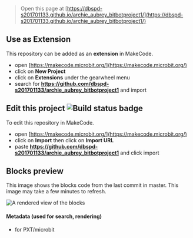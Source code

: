 
> Open this page at [https://dbspd-s201701133.github.io/archie_aubrey_bitbotproject1/](https://dbspd-s201701133.github.io/archie_aubrey_bitbotproject1/)

## Use as Extension

This repository can be added as an **extension** in MakeCode.

* open [https://makecode.microbit.org/](https://makecode.microbit.org/)
* click on **New Project**
* click on **Extensions** under the gearwheel menu
* search for **https://github.com/dbspd-s201701133/archie_aubrey_bitbotproject1** and import

## Edit this project ![Build status badge](https://github.com/dbspd-s201701133/archie_aubrey_bitbotproject1/workflows/MakeCode/badge.svg)

To edit this repository in MakeCode.

* open [https://makecode.microbit.org/](https://makecode.microbit.org/)
* click on **Import** then click on **Import URL**
* paste **https://github.com/dbspd-s201701133/archie_aubrey_bitbotproject1** and click import

## Blocks preview

This image shows the blocks code from the last commit in master.
This image may take a few minutes to refresh.

![A rendered view of the blocks](https://github.com/dbspd-s201701133/archie_aubrey_bitbotproject1/raw/master/.github/makecode/blocks.png)

#### Metadata (used for search, rendering)

* for PXT/microbit
<script src="https://makecode.com/gh-pages-embed.js"></script><script>makeCodeRender("{{ site.makecode.home_url }}", "{{ site.github.owner_name }}/{{ site.github.repository_name }}");</script>
